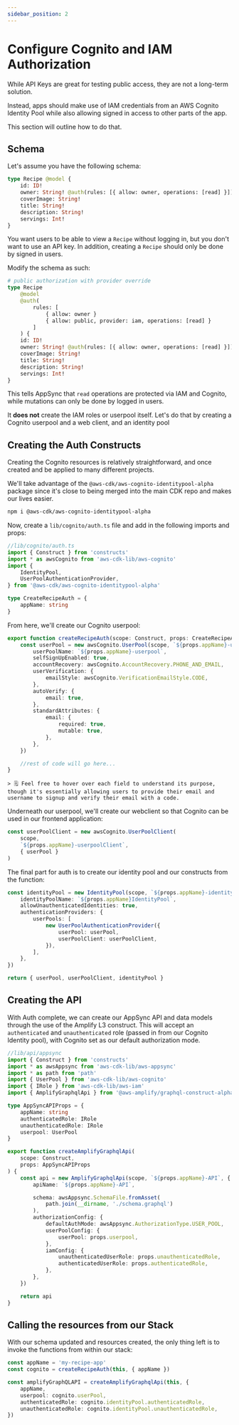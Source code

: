 ```yaml
---
sidebar_position: 2
---
```


# Configure Cognito and IAM Authorization

While API Keys are great for testing public access, they are not a long-term solution.

Instead, apps should make use of IAM credentials from an AWS Cognito Identity Pool while also allowing signed in access to other parts of the app.

This section will outline how to do that.

## Schema

Let's assume you have the following schema:

```graphql
type Recipe @model {
	id: ID!
	owner: String! @auth(rules: [{ allow: owner, operations: [read] }])
	coverImage: String!
	title: String!
	description: String!
	servings: Int!
}
```

You want users to be able to view a `Recipe` without logging in, but you don't want to use an API key. In addition, creating a `Recipe` should only be done by signed in users.

Modify the schema as such:

```graphql
# public authorization with provider override
type Recipe
	@model
	@auth(
		rules: [
			{ allow: owner }
			{ allow: public, provider: iam, operations: [read] }
		]
	) {
	id: ID!
	owner: String! @auth(rules: [{ allow: owner, operations: [read] }])
	coverImage: String!
	title: String!
	description: String!
	servings: Int!
}
```

This tells AppSync that `read` operations are protected via IAM and Cognito, while mutations can only be done by logged in users.

It **does not** create the IAM roles or userpool itself. Let's do that by creating a Cognito userpool and a web client, and an identity pool

## Creating the Auth Constructs

Creating the Cognito resources is relatively straightforward, and once created and be applied to many different projects.

We'll take advantage of the `@aws-cdk/aws-cognito-identitypool-alpha` package since it's close to being merged into the main CDK repo and makes our lives easier.

```sh
npm i @aws-cdk/aws-cognito-identitypool-alpha
```

Now, create a `lib/cognito/auth.ts` file and add in the following imports and props:

```ts
//lib/cognito/auth.ts
import { Construct } from 'constructs'
import * as awsCognito from 'aws-cdk-lib/aws-cognito'
import {
	IdentityPool,
	UserPoolAuthenticationProvider,
} from '@aws-cdk/aws-cognito-identitypool-alpha'

type CreateRecipeAuth = {
	appName: string
}
```

From here, we'll create our Cognito userpool:

```ts
export function createRecipeAuth(scope: Construct, props: CreateRecipeAuth) {
	const userPool = new awsCognito.UserPool(scope, `${props.appName}-userpool`, {
		userPoolName: `${props.appName}-userpool`,
		selfSignUpEnabled: true,
		accountRecovery: awsCognito.AccountRecovery.PHONE_AND_EMAIL,
		userVerification: {
			emailStyle: awsCognito.VerificationEmailStyle.CODE,
		},
		autoVerify: {
			email: true,
		},
		standardAttributes: {
			email: {
				required: true,
				mutable: true,
			},
		},
	})

	//rest of code will go here...
}
```

    > 🗒️ Feel free to hover over each field to understand its purpose, though it's essentially allowing users to provide their email and username to signup and verify their email with a code.

Underneath our userpool, we'll create our webclient so that Cognito can be used in our frontend application:

```ts
const userPoolClient = new awsCognito.UserPoolClient(
	scope,
	`${props.appName}-userpoolClient`,
	{ userPool }
)
```

The final part for auth is to create our identity pool and our constructs from the function:

```ts
const identityPool = new IdentityPool(scope, `${props.appName}-identityPool`, {
	identityPoolName: `${props.appName}IdentityPool`,
	allowUnauthenticatedIdentities: true,
	authenticationProviders: {
		userPools: [
			new UserPoolAuthenticationProvider({
				userPool: userPool,
				userPoolClient: userPoolClient,
			}),
		],
	},
})

return { userPool, userPoolClient, identityPool }
```

## Creating the API

With Auth complete, we can create our AppSync API and data models through the use of the Amplify L3 construct. This will accept an `authenticated` and `unauthenticated` role (passed in from our Cognito Identity pool), with Cognito set as our default authorization mode.

```ts
//lib/api/appsync
import { Construct } from 'constructs'
import * as awsAppsync from 'aws-cdk-lib/aws-appsync'
import * as path from 'path'
import { UserPool } from 'aws-cdk-lib/aws-cognito'
import { IRole } from 'aws-cdk-lib/aws-iam'
import { AmplifyGraphqlApi } from '@aws-amplify/graphql-construct-alpha'

type AppSyncAPIProps = {
	appName: string
	authenticatedRole: IRole
	unauthenticatedRole: IRole
	userpool: UserPool
}

export function createAmplifyGraphqlApi(
	scope: Construct,
	props: AppSyncAPIProps
) {
	const api = new AmplifyGraphqlApi(scope, `${props.appName}-API`, {
		apiName: `${props.appName}-API`,

		schema: awsAppsync.SchemaFile.fromAsset(
			path.join(__dirname, './schema.graphql')
		),
		authorizationConfig: {
			defaultAuthMode: awsAppsync.AuthorizationType.USER_POOL,
			userPoolConfig: {
				userPool: props.userpool,
			},
			iamConfig: {
				unauthenticatedUserRole: props.unauthenticatedRole,
				authenticatedUserRole: props.authenticatedRole,
			},
		},
	})

	return api
}
```

## Calling the resources from our Stack

With our schema updated and resources created, the only thing left is to invoke the functions from within our stack:

```ts
const appName = 'my-recipe-app'
const cognito = createRecipeAuth(this, { appName })

const amplifyGraphQLAPI = createAmplifyGraphqlApi(this, {
	appName,
	userpool: cognito.userPool,
	authenticatedRole: cognito.identityPool.authenticatedRole,
	unauthenticatedRole: cognito.identityPool.unauthenticatedRole,
})
```
